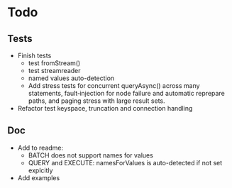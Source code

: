Todo
=====

## Tests
* Finish tests
  * test fromStream()
  * test streamreader
  * named values auto-detection
  * Add stress tests for concurrent queryAsync() across many statements, fault‑injection for node failure and automatic reprepare paths, and paging stress with large result sets.
* Refactor test keyspace, truncation and connection handling

## Doc
* Add to readme: 
  * BATCH does not support names for values
  * QUERY and EXECUTE: namesForValues is auto-detected if not set explcitly
* Add examples
